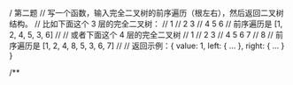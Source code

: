 / 第二题
// 写一个函数，输入完全二叉树的前序遍历（根左右），然后返回二叉树结构。
// 比如下面这个 3 层的完全二叉树：
//      1
//   2     3
// 4  5  6 
// 前序遍历是 [1, 2, 4, 5, 3, 6]
//
// 或者下面这个 4 层的完全二叉树
//        1
//     2     3
//   4  5  6   7
// 8
// 前序遍历是 [1, 2, 4, 8, 5, 3, 6, 7]
//
// 返回示例：{ value: 1, left: { ... }, right: { ... } }

/**
